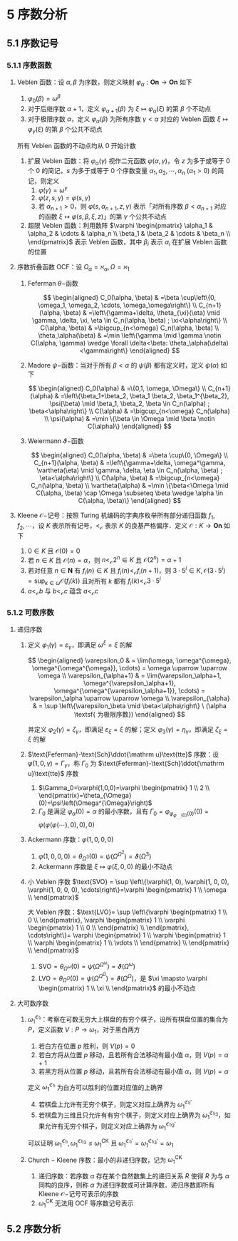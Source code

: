 # 5 序数分析

## 5.1 序数记号
### 5.1.1 序数函数
1. $\text{Veblen}$ 函数：设 $\alpha, \beta$ 为序数，则定义映射 $\varphi_\alpha: \mathbf{On} \to \mathbf{On}$ 如下
    1. $\varphi_0(\beta) = \omega^{\beta}$
    2. 对于后继序数 $\alpha + 1$，定义 $\varphi_{\alpha+1}(\beta)$ 为 $\xi \mapsto \varphi_{\alpha}(\xi)$ 的第 $\beta$ 个不动点
    3. 对于极限序数 $\alpha$，定义 $\varphi_{\alpha}(\beta)$ 为所有序数 $\gamma < \alpha$ 对应的 $\text{Veblen}$ 函数 $\xi \mapsto \varphi_{\gamma}(\xi)$ 的第 $\beta$ 个公共不动点

    所有 $\text{Veblen}$ 函数的不动点均从 $0$ 开始计数

    1. 扩展 $\text{Veblen}$ 函数：将 $\varphi_{\alpha}(\gamma)$ 视作二元函数 $\varphi(\alpha, \gamma)$，令 $z$ 为多于或等于 $0$ 个 $0$ 的简记，$s$ 为多于或等于 $0$ 个序数变量 $\alpha_1, \alpha_2, \cdots, \alpha_n \ (\alpha_1 > 0)$ 的简记，则定义
        1. $\varphi(\gamma)=\omega^\gamma$
        2. $\varphi(z,s,\gamma)=\varphi(s,\gamma)$
        3. 若 $\alpha_{n+1} > 0$，则 $\varphi(s, \alpha_{n+1}, z, \gamma)$ 表示「对所有序数 $\beta < \alpha_{n+1}$ 对应的函数 $\xi \mapsto \varphi(s, \beta, \xi, z)$」的第 $\gamma$ 个公共不动点
    2. 超限 $\text{Veblen}$ 函数：利用数阵 $\varphi \begin{pmatrix} \alpha_1 & \alpha_2 & \cdots & \alpha_n \\ \beta_1 & \beta_2 & \cdots & \beta_n \\ \end{pmatrix}$ 表示 $\text{Veblen}$ 函数，其中 $\beta_i$ 表示 $\alpha_i$ 在扩展 $\text{Veblen}$ 函数的位置

2. 序数折叠函数 $\text{OCF}$：设 $\Omega_{\alpha} = \aleph_{\alpha}, \Omega = \aleph_1$
    1. $\text{Feferman } \theta-$函数

        $$
        \begin{aligned}
        C_0(\alpha, \beta) & =\beta \cup\left\{0, \omega_1, \omega_2, \cdots, \omega_\omega\right\} \\
        C_{n+1}(\alpha, \beta) & =\left\{\gamma+\delta, \theta_{\xi}(\eta) \mid \gamma, \delta, \xi, \eta \in C_n(\alpha, \beta) ; \xi<\alpha\right\} \\
        C(\alpha, \beta) & =\bigcup_{n<\omega} C_n(\alpha, \beta) \\
        \theta_\alpha(\beta) & =\min \left\{\gamma \mid \gamma \notin C(\alpha, \gamma) \wedge \forall \delta<\beta: \theta_\alpha(\delta)<\gamma\right\}
        \end{aligned}
        $$

    2. $\text{Madore } \psi-$函数：当对于所有 $\beta < \alpha$ 的 $\psi(\beta)$ 都有定义时，定义 $\psi(\alpha)$ 如下

        $$
        \begin{aligned}
        C_0(\alpha) & =\{0,1, \omega, \Omega\} \\
        C_{n+1}(\alpha) & =\left\{\beta_1+\beta_2, \beta_1 \beta_2, \beta_1^{\beta_2}, \psi(\beta) \mid \beta_1, \beta_2, \beta \in C_n(\alpha) ; \beta<\alpha\right\} \\
        C(\alpha) & =\bigcup_{n<\omega} C_n(\alpha) \\
        \psi(\alpha) & =\min \{\beta \in \Omega \mid \beta \notin C(\alpha)\}
        \end{aligned}
        $$

    3. $\text{Weiermann } \vartheta-$函数

        $$
        \begin{aligned}
        C_0(\alpha, \beta) & =\beta \cup\{0, \Omega\} \\
        C_{n+1}(\alpha, \beta) & =\left\{\gamma+\delta, \omega^\gamma, \vartheta(\eta) \mid \gamma, \delta, \eta \in C_n(\alpha, \beta) ; \eta<\alpha\right\} \\
        C(\alpha, \beta) & =\bigcup_{n<\omega} C_n(\alpha, \beta) \\
        \vartheta(\alpha) & =\min \{\beta<\Omega \mid C(\alpha, \beta) \cap \Omega \subseteq \beta \wedge \alpha \in C(\alpha, \beta)\}
        \end{aligned}
        $$

3. $\text{Kleene } \mathcal{O}-$记号：按照 $\text{Turing}$ 机编码的字典序枚举所有部分递归函数 $f_1, f_2, \cdots$，设 $K$ 表示所有记号，$<_{\mathcal O}$ 表示 $K$ 的良基严格偏序．定义 $\mathcal O: K \to \mathbf{On}$ 如下
    1. $0 \in K$ 且 $\mathcal O(0) = 0$
    2. 若 $n \in K$ 且 $\mathcal O(n) = \alpha$，则 $n <_{\mathcal O} 2^{n} \in K$ 且 $\mathcal O(2^{n}) = \alpha + 1$
    3. 若对任意 $n \in \mathbf N$ 有 $f_i(n) \in K$ 且 $f_i(n) <_{\mathcal O} f_i(n + 1)$，则 $3 \cdot 5^i \in K, {\displaystyle \mathcal{O}(3 \cdot 5^i) = \sup_{k \in \omega} \mathcal{O}(f_i(k))}$ 且对所有 $k$ 都有 $f_i(k) <_\mathcal{O} 3 \cdot 5^i$
    4. $a <_\mathcal{O} b$ 与 $b <_\mathcal{O} c$ 蕴含 $a <_\mathcal{O} c$

### 5.1.2 可数序数
1. 递归序数
    1. 定义 $\varphi_{1}(\gamma) = \varepsilon_{\gamma}$，即满足 $\omega^\xi = \xi$ 的解

        $$
        \begin{aligned}
        \varepsilon_0 & = \lim(\omega, \omega^{\omega}, \omega^{\omega^{\omega}}, \cdots) = \omega \uparrow \uparrow \omega \\
        \varepsilon_{\alpha+1} & = \lim(\varepsilon_\alpha+1, \omega^{\varepsilon_\alpha+1}, \omega^{\omega^{\varepsilon_\alpha+1}}, \cdots) = \varepsilon_\alpha \uparrow \uparrow \omega \\
        \varepsilon_{\alpha} & = \sup \left\{\varepsilon_\beta \mid \beta<\alpha\right\} \ (\alpha \textsf{ 为极限序数})
        \end{aligned}
        $$

        并定义 $\varphi_2(\gamma) = \zeta_{\gamma}$，即满足 $\varepsilon_{\xi} = \xi$ 的解；定义 $\varphi_3(\gamma) = \eta_{\gamma}$，即满足 $\zeta_{\xi} = \xi$ 的解

    2. $\text{Feferman}-\text{Sch}\ddot{\mathrm u}\text{tte}$ 序数：设 $\varphi(1, 0, \gamma) = \Gamma_{\gamma}$，称 $\Gamma_0$ 为 $\text{Feferman}-\text{Sch}\ddot{\mathrm u}\text{tte}$ 序数
        1. $\Gamma_0=\varphi(1,0,0)=\varphi \begin{pmatrix} 1 \\ 2 \\ \end{pmatrix}=\theta_{\Omega}(0)=\psi\left(\Omega^{\Omega}\right)$
        2. $\Gamma_0$ 是满足 $\varphi_{\alpha}(0) = \alpha$ 的最小序数，且有 $\Gamma_0 = \varphi_{\varphi_{\varphi_{._{._..}.}(0)}(0)}(0) = \varphi(\varphi(\varphi(\cdots),0),0),0)$
    3. $\text{Ackermann}$ 序数：$\varphi(1, 0, 0, 0)$
        1. $\varphi(1,0,0,0)=\theta_{\Omega^3}(0)=\psi\left(\Omega^{\Omega^2}\right)=\vartheta\left(\Omega^3\right)$
        2. $\text{Ackermann}$ 序数是 $\xi \mapsto \varphi(\xi, 0, 0)$ 的最小不动点
    4. 小 $\text{Veblen}$ 序数 $\text{SVO} = \sup \left\{\varphi(1, 0), \varphi(1, 0, 0), \varphi(1, 0, 0, 0), \cdots\right\}=\varphi \begin{pmatrix} 1 \\ \omega \\ \end{pmatrix}$

        大 $\text{Veblen}$ 序数：$\text{LVO}= \sup \left\{\varphi \begin{pmatrix} 1 \\ 0 \\ \end{pmatrix}, \varphi \begin{pmatrix} 1 \\ \varphi \begin{pmatrix} 1 \\ 0 \\ \end{pmatrix} \\ \end{pmatrix}, \cdots\right\}= \varphi \begin{pmatrix} 1 \\ \varphi \begin{pmatrix} 1 \\ \varphi \begin{pmatrix} 1 \\ \vdots \\ \end{pmatrix} \\ \end{pmatrix} \\ \end{pmatrix}$

        1. $\text{SVO}=\theta_{\Omega^\omega}(0)=\psi\left(\Omega^{\Omega^\omega}\right)=\vartheta\left(\Omega^\omega\right)$
        2. $\text{LVO}=\theta_{\Omega^{\Omega}}(0)=\psi\left(\Omega^{\Omega^{\Omega}}\right)=\vartheta\left(\Omega^{\Omega}\right)$，是 $\xi \mapsto \varphi \begin{pmatrix} 1 \\ \xi \\ \end{pmatrix}$ 的最小不动点

2. 大可数序数
    1. $\omega_1^\mathfrak{Ch}$：考察在可数无穷大上棋盘的有穷个棋子，设所有棋盘位置的集合为 $P$，定义函数 $V: P \to \omega_1$，对于黑白两方
        1. 若白方在位置 $p$ 胜利，则 $V(p) = 0$
        2. 若白方将从位置 $p$ 移动，且若所有合法移动有最小值 $\alpha$，则 $V(p) = \alpha + 1$
        3. 若黑方将从位置 $p$ 移动，且若所有合法移动有最小值 $\alpha$，则 $V(p) = \alpha$

        定义 $\omega_1^\mathfrak{Ch}$ 为白方可以胜利的位置对应值的上确界

        4. 若棋盘上允许有无穷个棋子，则定义对应上确界为 $\omega_1^{\mathfrak{Ch}'}$
        5. 若棋盘为三维且只允许有有穷个棋子，则定义对应上确界为 $\omega_1^{\mathfrak{Ch}_3}$，如果允许有无穷个棋子，则定义对应上确界为 $\omega_1^{\mathfrak{Ch}_3'}$

        可以证明 $\omega_1^\mathfrak{Ch}, \omega_1^{\mathfrak{Ch}_3} \leqslant \omega_1^\text{CK}$ 且 $\omega_1^{\mathfrak{Ch}'} = \omega_1^{\mathfrak{Ch}_3'} = \omega_1$

    2. $\text{Church}-\text{Kleene}$ 序数：最小的非递归序数，记为 $\omega_1^{\mathrm{CK}}$
        1. 递归序数：若序数 $\alpha$ 存在某个自然数集上的递归关系 $R$ 使得 $R$ 为与 $\alpha$ 同构的良序，则称 $\alpha$ 为递归序数或可计算序数．递归序数即所有 $\text{Kleene } \mathcal{O}-$记号可表示的序数
        2. $\omega_1^{\mathrm{CK}}$ 无法用 $\text{OCF}$ 等序数记号表示

## 5.2 序数分析
